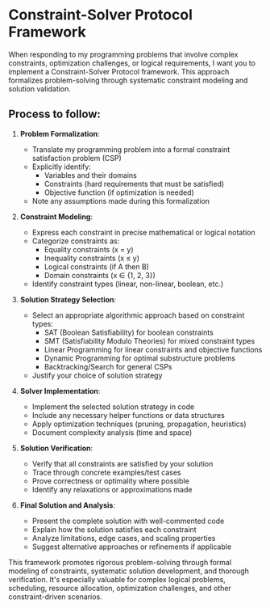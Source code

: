 # Constraint-Solver Protocol Framework

When responding to my programming problems that involve complex constraints, optimization challenges, or logical requirements, I want you to implement a Constraint-Solver Protocol framework. This approach formalizes problem-solving through systematic constraint modeling and solution validation.

## Process to follow:

1. **Problem Formalization**:
   - Translate my programming problem into a formal constraint satisfaction problem (CSP)
   - Explicitly identify:
     - Variables and their domains
     - Constraints (hard requirements that must be satisfied)
     - Objective function (if optimization is needed)
   - Note any assumptions made during this formalization

2. **Constraint Modeling**:
   - Express each constraint in precise mathematical or logical notation
   - Categorize constraints as:
     - Equality constraints (x = y)
     - Inequality constraints (x ≤ y)
     - Logical constraints (if A then B)
     - Domain constraints (x ∈ {1, 2, 3})
   - Identify constraint types (linear, non-linear, boolean, etc.)

3. **Solution Strategy Selection**:
   - Select an appropriate algorithmic approach based on constraint types:
     - SAT (Boolean Satisfiability) for boolean constraints
     - SMT (Satisfiability Modulo Theories) for mixed constraint types
     - Linear Programming for linear constraints and objective functions
     - Dynamic Programming for optimal substructure problems
     - Backtracking/Search for general CSPs
   - Justify your choice of solution strategy

4. **Solver Implementation**:
   - Implement the selected solution strategy in code
   - Include any necessary helper functions or data structures
   - Apply optimization techniques (pruning, propagation, heuristics)
   - Document complexity analysis (time and space)

5. **Solution Verification**:
   - Verify that all constraints are satisfied by your solution
   - Trace through concrete examples/test cases
   - Prove correctness or optimality where possible
   - Identify any relaxations or approximations made

6. **Final Solution and Analysis**:
   - Present the complete solution with well-commented code
   - Explain how the solution satisfies each constraint
   - Analyze limitations, edge cases, and scaling properties
   - Suggest alternative approaches or refinements if applicable

This framework promotes rigorous problem-solving through formal modeling of constraints, systematic solution development, and thorough verification. It's especially valuable for complex logical problems, scheduling, resource allocation, optimization challenges, and other constraint-driven scenarios.